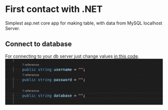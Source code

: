# First contact with .NET

Simplest asp.net core app for making table, with data from MySQL localhost Server.

## Connect to database

For connecting to your db server just change values [in this code](https://link-url-here.org).
![](/db_details.png)
